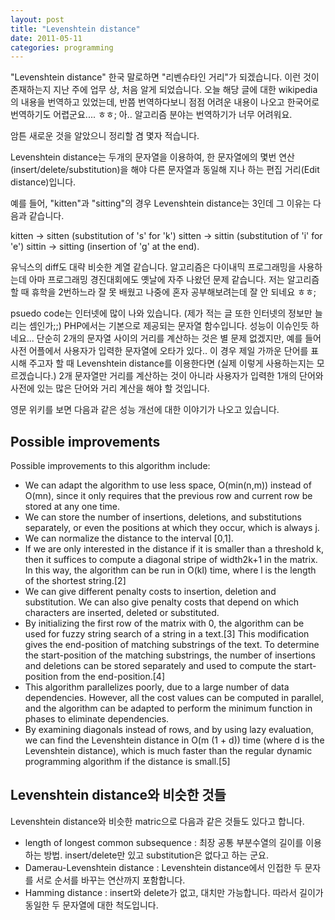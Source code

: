 ```yaml
---
layout: post
title: "Levenshtein distance"
date: 2011-05-11 
categories: programming
---
```


"Levenshtein distance" 한국 말로하면 "리벤슈타인 거리"가 되겠습니다. 이런 것이 존재하는지 지난 주에 업무 상, 처음 알게 되었습니다. 오늘 해당 글에 대한 wikipedia의 내용을 번역하고 있었는데, 반쯤 번역하다보니 점점 어려운 내용이 나오고 한국어로 번역하기도 어렵군요.... ㅎㅎ; 아.. 알고리즘 분야는 번역하기가 너무 어려워요.

암튼 새로운 것을 알았으니 정리할 겸 몇자 적습니다.

Levenshtein distance는 두개의 문자열을 이용하여, 한 문자열에의 몇번 연산 (insert/delete/substitution)을 해야 다른 문자열과 동일해 지나 하는 편집 거리(Edit distance)입니다.

예를 들어, "kitten"과 "sitting"의 경우 Levenshtein distance는 3인데 그 이유는 다음과 같습니다.

kitten → sitten (substitution of 's' for 'k')
sitten → sittin (substitution of 'i' for 'e')
sittin → sitting (insertion of 'g' at the end).

유닉스의 diff도 대략 비슷한 계열 같습니다. 알고리즘은 다이내믹 프로그래밍을 사용하는데 아마 프로그래밍 경진대회에도 옛날에 자주 나왔던 문제 같습니다. 저는 알고리즘할 때 휴학을 2번하느라 잘 못 배웠고 나중에 혼자 공부해보려는데 잘 안 되네요 ㅎㅎ;

psuedo code는 인터넷에 많이 나와 있습니다. (제가 적는 글 또한 인터넷의 정보만 늘리는 셈인가;;) PHP에서는 기본으로 제공되는 문자열 함수입니다.  성능이 이슈인듯 하네요... 단순히 2개의 문자열 사이의 거리를 계산하는 것은 별 문제 없겠지만, 예를 들어 사전 어플에서 사용자가 입력한 문자열에 오타가 있다.. 이 경우 제일 가까운 단어를 표시해 주고자 할 때 Levenshtein distance를 이용한다면 (실제 이렇게 사용하는지는 모르겠습니다.) 2개 문자열만 거리를 계산하는 것이 아니라 사용자가 입력한 1개의 단어와 사전에 있는 많은 단어와 거리 계산을 해야 할 것입니다.

영문 위키를 보면 다음과 같은 성능 개선에 대한 이야기가 나오고 있습니다.

## Possible improvements

Possible improvements to this algorithm include:

- We can adapt the algorithm to use less space, O(min(n,m)) instead of O(mn), since it only requires that the previous row and current row be stored at any one time.
- We can store the number of insertions, deletions, and substitutions separately, or even the positions at which they occur, which is always j.
- We can normalize the distance to the interval [0,1].
- If we are only interested in the distance if it is smaller than a threshold k, then it suffices to compute a diagonal stripe of width2k+1 in the matrix. In this way, the algorithm can be run in O(kl) time, where l is the length of the shortest string.[2]
- We can give different penalty costs to insertion, deletion and substitution. We can also give penalty costs that depend on which characters are inserted, deleted or substituted.
- By initializing the first row of the matrix with 0, the algorithm can be used for fuzzy string search of a string in a text.[3] This modification gives the end-position of matching substrings of the text. To determine the start-position of the matching substrings, the number of insertions and deletions can be stored separately and used to compute the start-position from the end-position.[4]
- This algorithm parallelizes poorly, due to a large number of data dependencies. However, all the cost values can be computed in parallel, and the algorithm can be adapted to perform the minimum function in phases to eliminate dependencies.
- By examining diagonals instead of rows, and by using lazy evaluation, we can find the Levenshtein distance in O(m (1 + d)) time (where d is the Levenshtein distance), which is much faster than the regular dynamic programming algorithm if the distance is small.[5]

## Levenshtein distance와 비슷한 것들

Levenshtein distance와 비슷한 matric으로 다음과 같은 것들도 있다고 합니다.

- length of longest common subsequence : 최장 공통 부분수열의 길이를 이용하는 방법. insert/delete만 있고 substitution은 없다고 하는 군요.
- Damerau-Levenshtein distance : Levenshtein distance에서 인접한 두 문자를 서로 순서를 바꾸는 연산까지 포함합니다.
- Hamming distance : insert와 delete가 없고, 대치만 가능합니다. 따라서 길이가 동일한 두 문자열에 대한 척도입니다.
